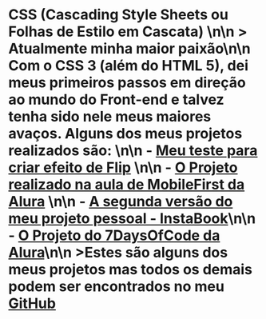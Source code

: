  # CSS (Cascading Style Sheets ou Folhas de Estilo em Cascata) \n\n > Atualmente minha maior paixão\n\n Com o CSS 3 (além do HTML 5), dei meus primeiros passos em direção ao mundo do Front-end e talvez tenha sido nele meus maiores avaços. Alguns dos meus projetos realizados são: \n\n - [Meu teste para criar efeito de Flip](https://github.com/ThiagoZambelli/teste-de-flip) \n\n - [O Projeto realizado na aula de MobileFirst da Alura](https://github.com/ThiagoZambelli/MobileFirst-Alura) \n\n - [A segunda versão do meu projeto pessoal - InstaBook](https://github.com/ThiagoZambelli/InstaBooK__segundaVersao)\n\n - [O Projeto do 7DaysOfCode da Alura](https://github.com/ThiagoZambelli/7DaysOfCode-HTML-CSS)\n\n >Estes são alguns dos meus projetos mas todos os demais podem ser encontrados no meu [GitHub](https://github.com/ThiagoZambelli)
    